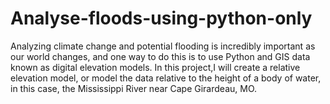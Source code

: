 # Analyse-floods-using-python-only

Analyzing climate change and potential flooding is incredibly important as our world changes, and one way to do this is to use Python and GIS data known as digital elevation models. In this project,I will create a relative elevation model, or model the data relative to the height of a body of water, in this case, the Mississippi River near Cape Girardeau, MO.
